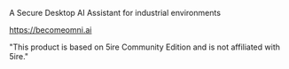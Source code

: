 A Secure Desktop AI Assistant for industrial environments

https://becomeomni.ai

 "This product is based on 5ire Community Edition and is not affiliated with 5ire."
